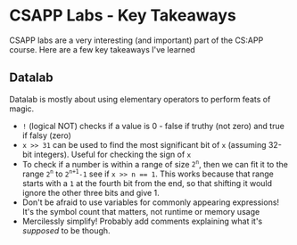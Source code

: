 # CSAPP Labs - Key Takeaways

CSAPP labs are a very interesting (and important) part of the CS:APP course. Here are a few key takeaways I've learned

## Datalab

Datalab is mostly about using elementary operators to perform feats of magic.

- `!` (logical NOT) checks if a value is 0 - false if truthy (not zero) and true if falsy (zero)
- `x >> 31` can be used to find the most significant bit of `x` (assuming 32-bit integers). Useful for checking the sign of `x`
- To check if a number is within a range of size $\texttt2^\texttt n$, then we can fit it to the range $\texttt2^\texttt n$ to $\texttt2^{\texttt{n+1}}\texttt{-1}$ see if `x >> n == 1`. This works because that range starts with a `1` at the fourth bit from the end, so that shifting it would ignore the other three bits and give 1.
- Don't be afraid to use variables for commonly appearing expressions! It's the symbol count that matters, not runtime or memory usage
- Mercilessly simplify! Probably add comments explaining what it's _supposed_ to be though.
